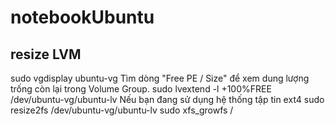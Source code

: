 # notebookUbuntu
## resize LVM
sudo vgdisplay ubuntu-vg
Tìm dòng "Free PE / Size" để xem dung lượng trống còn lại trong Volume Group.
sudo lvextend -l +100%FREE /dev/ubuntu-vg/ubuntu-lv
Nếu bạn đang sử dụng hệ thống tập tin ext4
sudo resize2fs /dev/ubuntu-vg/ubuntu-lv
sudo xfs_growfs /

